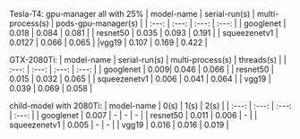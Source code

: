 Tesla-T4: gpu-manager all with 25%
| model-name | serial-run(s) | multi-process(s) | pods-gpu-manager(s) |
| :---: | :---: | :---: | :---: |
| googlenet | 0.018 | 0.084 | 0.081 |
| resnet50 | 0.035 | 0.093 | 0.191 |
| squeezenetv1 | 0.0127 | 0.066 | 0.065 |
|vgg19 | 0.107 | 0.169 | 0.422 |

GTX-2080Ti:
| model-name | serial-run(s) | multi-process(s) | threads(s) |
| :---: | :---: | :---: | :---: | 
| googlenet | 0.009| 0.046 | 0.066 | 
| resnet50 | 0.015 | 0.032 | 0.065 |
| squeezenetv1 | 0.006 | 0.041 | 0.064 |
| vgg19 | 0.039 | 0.069 | 0.058 |

child-model with 2080Ti:
| model-name | 0(s) | 1(s) | 2(s) |
| :---: | :---: | :---: | :---: |
| googlenet | 0.007 | - | - | - |
| resnet50 | 0.011  | 0.006 | - | 
| squeezenetv1 | 0.005  | - | - | 
| vgg19 | 0.016  | 0.016 | 0.019 |

 